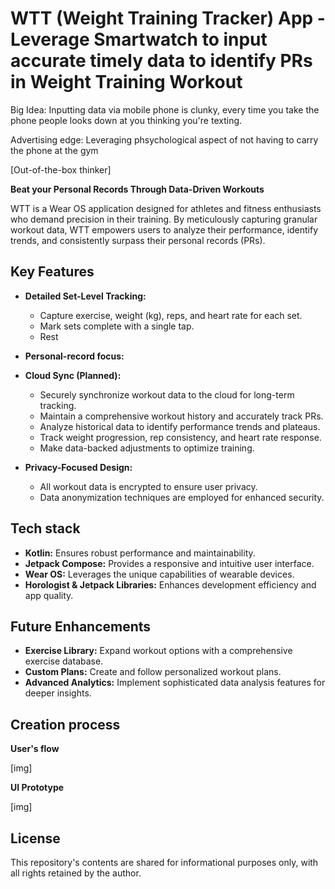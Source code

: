 # WTT (Weight Training Tracker) App - Leverage Smartwatch to input accurate timely data to identify PRs in Weight Training Workout

Big Idea: Inputting data via mobile phone is clunky, every time you take the phone people looks down at you thinking you're texting.

Advertising edge: Leveraging phsychological aspect of not having to carry the phone at the gym

[Out-of-the-box thinker]


**Beat your Personal Records Through Data-Driven Workouts**

WTT is a Wear OS application designed for athletes and fitness enthusiasts who demand precision in their training. By meticulously capturing granular workout data, WTT empowers users to analyze their performance, identify trends, and consistently surpass their personal records (PRs).

## Key Features

*   **Detailed Set-Level Tracking:**
    *   Capture exercise, weight (kg), reps, and heart rate for each set.
    *   Mark sets complete with a single tap.
	*	Rest
*   **Personal-record focus:**
	
*   **Cloud Sync (Planned):**
    *   Securely synchronize workout data to the cloud for long-term tracking.
    *   Maintain a comprehensive workout history and accurately track PRs.
    *   Analyze historical data to identify performance trends and plateaus.
    *   Track weight progression, rep consistency, and heart rate response.
    *   Make data-backed adjustments to optimize training.
*   **Privacy-Focused Design:**
    *   All workout data is encrypted to ensure user privacy.
    *   Data anonymization techniques are employed for enhanced security.

## Tech stack

*   **Kotlin:** Ensures robust performance and maintainability.
*   **Jetpack Compose:** Provides a responsive and intuitive user interface.
*   **Wear OS:** Leverages the unique capabilities of wearable devices.
*   **Horologist & Jetpack Libraries:** Enhances development efficiency and app quality.

## Future Enhancements

*   **Exercise Library:** Expand workout options with a comprehensive exercise database.
*   **Custom Plans:** Create and follow personalized workout plans.
*   **Advanced Analytics:** Implement sophisticated data analysis features for deeper insights.


## Creation process

**User's flow**

[img]

**UI Prototype**

[img]

## License
This repository's contents are shared for informational purposes only, with all rights retained by the author.
